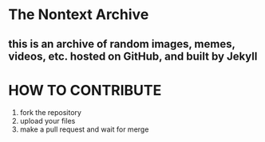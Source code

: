 # The Nontext Archive

## this is an archive of random images, memes, videos, etc. hosted on GitHub, and built by Jekyll

# HOW TO CONTRIBUTE
1. fork the repository
2. upload your files
3. make a pull request and wait for merge
